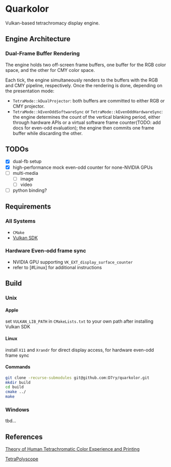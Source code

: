 # Quarkolor

Vulkan-based tetrachromacy display engine.

## Engine Architecture

### Dual-Frame Buffer Rendering

The engine holds two off-screen frame buffers, one buffer for the RGB color space, and the other for
CMY color space.

Each tick, the engine simultaneously renders to the buffers with the RGB and CMY pipeline,
respectively. Once the rendering is done, depending on the presentation mode:

- `TetraMode::kDualProjector`: both buffers are committed to either RGB or CMY projector.
- `TetraMode::kEvenOddSoftwareSync` or `TetraMode::kEvenOddHardwareSync`: the engine determines the
  count of the vertical blanking period, either through hardware APIs or a virtual software frame
  counter(TODO: add docs for even-odd evaluation); the engine then commits one frame buffer while
  discarding the other.

## TODOs

- [x] dual-fb setup
- [x] high-performance mock even-odd counter for none-NVIDIA GPUs
- [ ] multi-media
    - [ ] image
    - [ ] video
- [ ] python binding?

## Requirements

### All Systems

- `CMake`
- [Vulkan SDK](https://vulkan.lunarg.com/)

### Hardware Even-odd frame sync

- NVIDIA GPU supporting `VK_EXT_display_surface_counter`
- refer to [#Linux] for additional instructions

## Build

### Unix

#### Apple

set `VULKAN_LIB_PATH` in `CMakeLists.txt` to your own path after installing Vulkan SDK

#### Linux

install `X11` and `Xrandr` for direct display access, for hardware even-odd frame sync

#### Commands
```bash
git clone -recurse-submodules git@github.com:D7ry/quarkolor.git
mkdir build
cd build
cmake ../
make
```

### Windows

tbd...

## References

[Theory of Human Tetrachromatic Color Experience and Printing](https://dl.acm.org/doi/10.1145/3658232)

[TetraPolyscope](https://github.com/i-geng/polyscope)
